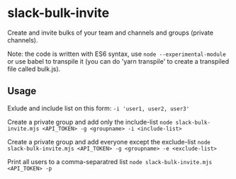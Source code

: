 
# slack-bulk-invite

Create and invite bulks of your team and channels and groups (private channels).

Note: the code is written with ES6 syntax, use `node --experimental-module` or use babel to transpile it (you can do 'yarn transpile' to create a transpiled file called bulk.js).


## Usage
Exlude and include list on this form:
`-i 'user1, user2, user3'`

Create a private group and add only the include-list
`node slack-bulk-invite.mjs <API_TOKEN> -g <groupname> -i <include-list>`

Create a private group and add everyone except the exclude-list
`node slack-bulk-invite.mjs <API_TOKEN> -g <groupname> -e <exclude-list>`

Print all users to a comma-separatred list
`node slack-bulk-invite.mjs <API_TOKEN> -p`


